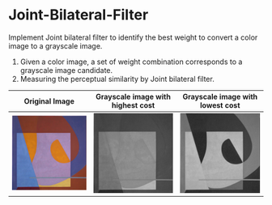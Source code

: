 # Joint-Bilateral-Filter
 Implement Joint bilateral filter to identify the best weight to convert a color image to a grayscale image.

1. Given a color image, a set of weight combination corresponds to a grayscale image candidate.
2. Measuring the perceptual similarity by Joint bilateral filter.

Original Image        |  Grayscale image with highest cost        |  Grayscale image with lowest cost
:-------------------------:|:-------------------------:|:------------------:
![](https://github.com/ronnie0726/Joint-Bilateral-Filter/blob/main/testdata/1.png)  |    ![](https://github.com/ronnie0726/Joint-Bilateral-Filter/blob/main/result/max_error_gray.png) |   ![](https://github.com/ronnie0726/Joint-Bilateral-Filter/blob/main/result/low_error_gray.png)

